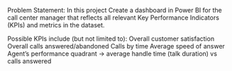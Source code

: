 Problem Statement: 
In this project Create a dashboard in Power BI for the call center manager that reflects all relevant Key Performance Indicators (KPIs) and metrics in the dataset.

Possible KPIs include (but not limited to):
Overall customer satisfaction
Overall calls answered/abandoned
Calls by time
Average speed of answer
Agent’s performance quadrant -> average handle time (talk duration) vs calls answered
